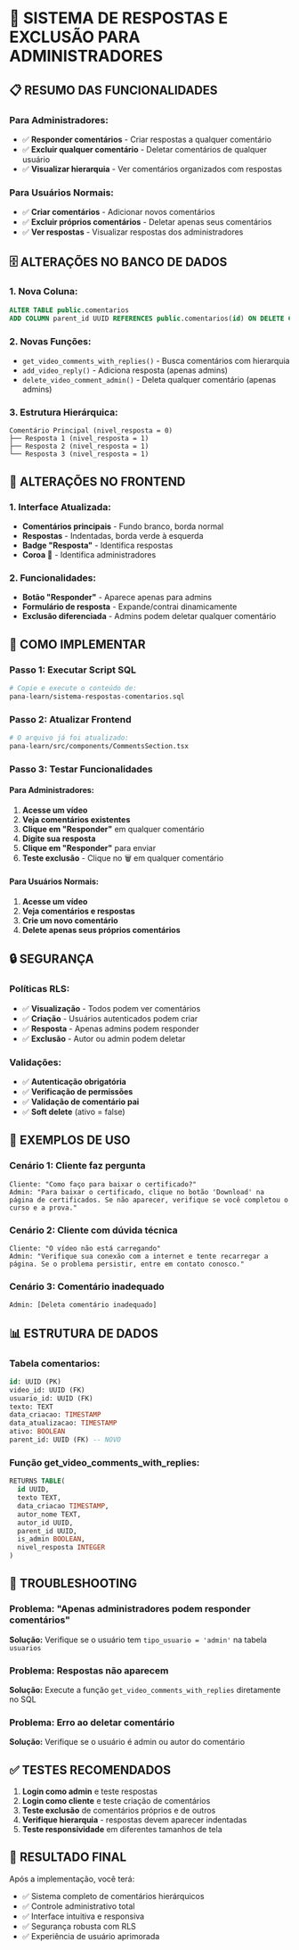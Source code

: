 # 🎯 **SISTEMA DE RESPOSTAS E EXCLUSÃO PARA ADMINISTRADORES**

## 📋 **RESUMO DAS FUNCIONALIDADES**

### **Para Administradores:**
- ✅ **Responder comentários** - Criar respostas a qualquer comentário
- ✅ **Excluir qualquer comentário** - Deletar comentários de qualquer usuário
- ✅ **Visualizar hierarquia** - Ver comentários organizados com respostas

### **Para Usuários Normais:**
- ✅ **Criar comentários** - Adicionar novos comentários
- ✅ **Excluir próprios comentários** - Deletar apenas seus comentários
- ✅ **Ver respostas** - Visualizar respostas dos administradores

## 🗄️ **ALTERAÇÕES NO BANCO DE DADOS**

### **1. Nova Coluna:**
```sql
ALTER TABLE public.comentarios 
ADD COLUMN parent_id UUID REFERENCES public.comentarios(id) ON DELETE CASCADE;
```

### **2. Novas Funções:**
- `get_video_comments_with_replies()` - Busca comentários com hierarquia
- `add_video_reply()` - Adiciona resposta (apenas admins)
- `delete_video_comment_admin()` - Deleta qualquer comentário (apenas admins)

### **3. Estrutura Hierárquica:**
```
Comentário Principal (nivel_resposta = 0)
├── Resposta 1 (nivel_resposta = 1)
├── Resposta 2 (nivel_resposta = 1)
└── Resposta 3 (nivel_resposta = 1)
```

## 🎨 **ALTERAÇÕES NO FRONTEND**

### **1. Interface Atualizada:**
- **Comentários principais** - Fundo branco, borda normal
- **Respostas** - Indentadas, borda verde à esquerda
- **Badge "Resposta"** - Identifica respostas
- **Coroa 👑** - Identifica administradores

### **2. Funcionalidades:**
- **Botão "Responder"** - Aparece apenas para admins
- **Formulário de resposta** - Expande/contrai dinamicamente
- **Exclusão diferenciada** - Admins podem deletar qualquer comentário

## 🚀 **COMO IMPLEMENTAR**

### **Passo 1: Executar Script SQL**
```bash
# Copie e execute o conteúdo de:
pana-learn/sistema-respostas-comentarios.sql
```

### **Passo 2: Atualizar Frontend**
```bash
# O arquivo já foi atualizado:
pana-learn/src/components/CommentsSection.tsx
```

### **Passo 3: Testar Funcionalidades**

#### **Para Administradores:**
1. **Acesse um vídeo**
2. **Veja comentários existentes**
3. **Clique em "Responder"** em qualquer comentário
4. **Digite sua resposta**
5. **Clique em "Responder"** para enviar
6. **Teste exclusão** - Clique no 🗑️ em qualquer comentário

#### **Para Usuários Normais:**
1. **Acesse um vídeo**
2. **Veja comentários e respostas**
3. **Crie um novo comentário**
4. **Delete apenas seus próprios comentários**

## 🔒 **SEGURANÇA**

### **Políticas RLS:**
- ✅ **Visualização** - Todos podem ver comentários
- ✅ **Criação** - Usuários autenticados podem criar
- ✅ **Resposta** - Apenas admins podem responder
- ✅ **Exclusão** - Autor ou admin podem deletar

### **Validações:**
- ✅ **Autenticação obrigatória**
- ✅ **Verificação de permissões**
- ✅ **Validação de comentário pai**
- ✅ **Soft delete** (ativo = false)

## 🎯 **EXEMPLOS DE USO**

### **Cenário 1: Cliente faz pergunta**
```
Cliente: "Como faço para baixar o certificado?"
Admin: "Para baixar o certificado, clique no botão 'Download' na página de certificados. Se não aparecer, verifique se você completou o curso e a prova."
```

### **Cenário 2: Cliente com dúvida técnica**
```
Cliente: "O vídeo não está carregando"
Admin: "Verifique sua conexão com a internet e tente recarregar a página. Se o problema persistir, entre em contato conosco."
```

### **Cenário 3: Comentário inadequado**
```
Admin: [Deleta comentário inadequado]
```

## 📊 **ESTRUTURA DE DADOS**

### **Tabela comentarios:**
```sql
id: UUID (PK)
video_id: UUID (FK)
usuario_id: UUID (FK)
texto: TEXT
data_criacao: TIMESTAMP
data_atualizacao: TIMESTAMP
ativo: BOOLEAN
parent_id: UUID (FK) -- NOVO
```

### **Função get_video_comments_with_replies:**
```sql
RETURNS TABLE(
  id UUID,
  texto TEXT,
  data_criacao TIMESTAMP,
  autor_nome TEXT,
  autor_id UUID,
  parent_id UUID,
  is_admin BOOLEAN,
  nivel_resposta INTEGER
)
```

## 🔧 **TROUBLESHOOTING**

### **Problema: "Apenas administradores podem responder comentários"**
**Solução:** Verifique se o usuário tem `tipo_usuario = 'admin'` na tabela `usuarios`

### **Problema: Respostas não aparecem**
**Solução:** Execute a função `get_video_comments_with_replies` diretamente no SQL

### **Problema: Erro ao deletar comentário**
**Solução:** Verifique se o usuário é admin ou autor do comentário

## ✅ **TESTES RECOMENDADOS**

1. **Login como admin** e teste respostas
2. **Login como cliente** e teste criação de comentários
3. **Teste exclusão** de comentários próprios e de outros
4. **Verifique hierarquia** - respostas devem aparecer indentadas
5. **Teste responsividade** em diferentes tamanhos de tela

## 🎉 **RESULTADO FINAL**

Após a implementação, você terá:
- ✅ Sistema completo de comentários hierárquicos
- ✅ Controle administrativo total
- ✅ Interface intuitiva e responsiva
- ✅ Segurança robusta com RLS
- ✅ Experiência de usuário aprimorada
































